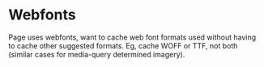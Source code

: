 # Webfonts

 Page uses webfonts, want to cache web font formats used without having to cache other suggested formats. Eg, cache WOFF or TTF, not  both (similar cases for media-query determined imagery).